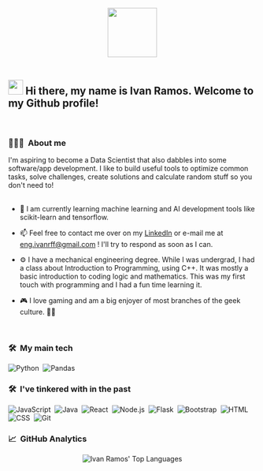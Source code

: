 <br/>
<div id="header" align="center">
  <img src="https://media.giphy.com/media/M9gbBd9nbDrOTu1Mqx/giphy.gif" width="100"/>
</div>
</br>

<h2><img src="https://github.com/abdoachhoubi/abdoachhoubi/blob/main/gifs/Hi.gif" width="30"> Hi there, my name is Ivan Ramos. Welcome to my Github profile!</h2>
<br/>

### 👨🏻‍💻 &nbsp;About me

I'm aspiring to become a Data Scientist that also dabbles into some software/app development. I like to build useful tools to optimize common tasks, solve challenges, create solutions and calculate random stuff so you don't need to!
<br/>
<br/>

<!-- - 🔭 Currently working on -->

- 🌱 I am currently learning machine learning and AI development tools like scikit-learn and tensorflow.
<!-- - 👯 I’m looking to collaborate on ... -->
<!-- - 🤔 I’m looking for help with ... -->
<!-- - 💬 Ask me about ... -->
- 📫 Feel free to contact me over on my [LinkedIn](https://www.linkedin.com/in/ivanrff/) or e-mail me at eng.ivanrff@gmail.com ! I'll try to respond as soon as I can.

- ⚙️ I have a mechanical engineering degree. While I was undergrad, I had a class about Introduction to Programming, using C++. It was mostly a basic introduction to coding logic and mathematics. This was my first touch with programming and I had a fun time learning it.

- 🎮 I love gaming and am a big enjoyer of most branches of the geek culture. 🧙‍♂️
<br/>

### 🛠 &nbsp;My main tech

![Python](https://img.shields.io/badge/-Python-1A3057?style=flat&logo=python)&nbsp;
![Pandas](https://img.shields.io/badge/-Pandas-1A3057?style=flat&logo=pandas)&nbsp;

### 🛠 &nbsp;I've tinkered with in the past

![JavaScript](https://img.shields.io/badge/-JavaScript-1A3057?style=flat&logo=javascript)&nbsp;
![Java](https://img.shields.io/badge/-Java-1A3057?style=flat&logo=Java&logoColor=FFA518)&nbsp;
![React](https://img.shields.io/badge/-React-1A3057?style=flat&logo=react)&nbsp;
![Node.js](https://img.shields.io/badge/-Node.js-1A3057?style=flat&logo=node.js)&nbsp;
![Flask](https://img.shields.io/badge/-Flask-1A3057?style=flat&logo=flask)&nbsp;
![Bootstrap](https://img.shields.io/badge/-Bootstrap-1A3057?style=flat&logo=bootstrap&logoColor=563D7C)&nbsp;
![HTML](https://img.shields.io/badge/-HTML-1A3057?style=flat&logo=HTML5)&nbsp;
![CSS](https://img.shields.io/badge/-CSS-1A3057?style=flat&logo=CSS3&logoColor=1572B6)&nbsp;
![Git](https://img.shields.io/badge/-Git-1A3057?style=flat&logo=git)&nbsp;

### 📈 &nbsp;GitHub Analytics

<p align="center">
<img src="https://github-readme-stats.vercel.app/api/top-langs/?username=ivanrff&layout=compact&theme=algolia&bg_color=0A0A0A" alt="Ivan Ramos' Top Languages"/>
</p>
